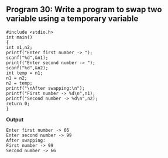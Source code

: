## Program 30: Write a program to swap two variable using a temporary variable
``` 
#include <stdio.h>
int main()
{
int n1,n2;
printf("Enter first number -> ");
scanf("%d",&n1);
printf("Enter second number -> ");
scanf("%d",&n2);
int temp = n1;
n1 = n2;
n2 = temp;
printf("\nAfter swapping:\n");
printf("First number -> %d\n",n1);
printf("Second number -> %d\n",n2);
return 0;
}
```
**Output**
```
Enter first number -> 66
Enter second number -> 99
After swapping:
First number -> 99
Second number -> 66
```
